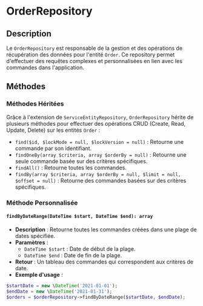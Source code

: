 # OrderRepository

## Description
Le `OrderRepository` est responsable de la gestion et des opérations de récupération des données pour l'entité `Order`. Ce repository permet d'effectuer des requêtes complexes et personnalisées en lien avec les commandes dans l'application.

## Méthodes

### Méthodes Héritées
Grâce à l'extension de `ServiceEntityRepository`, `OrderRepository` hérite de plusieurs méthodes pour effectuer des opérations CRUD (Create, Read, Update, Delete) sur les entités `Order` :

- `find($id, $lockMode = null, $lockVersion = null)` : Retourne une commande par son identifiant.
- `findOneBy(array $criteria, array $orderBy = null)` : Retourne une seule commande basée sur des critères spécifiques.
- `findAll()` : Retourne toutes les commandes.
- `findBy(array $criteria, array $orderBy = null, $limit = null, $offset = null)` : Retourne des commandes basées sur des critères spécifiques.

### Méthode Personnalisée

#### `findByDateRange(DateTime $start, DateTime $end): array`
- **Description** : Retourne toutes les commandes créées dans une plage de dates spécifiée.
- **Paramètres** :
  - `DateTime $start` : Date de début de la plage.
  - `DateTime $end` : Date de fin de la plage.
- **Retour** : Un tableau des commandes qui correspondent aux critères de date.
- **Exemple d'usage** :

```php
$startDate = new \DateTime('2021-01-01');
$endDate = new \DateTime('2021-01-31');
$orders = $orderRepository->findByDateRange($startDate, $endDate);
```
